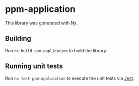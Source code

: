 # ppm-application

This library was generated with [Nx](https://nx.dev).

## Building

Run `nx build ppm-application` to build the library.

## Running unit tests

Run `nx test ppm-application` to execute the unit tests via [Jest](https://jestjs.io).
